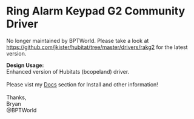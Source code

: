 # Ring Alarm Keypad G2 Community Driver

No longer maintained by BPTWorld. Please take a look at https://github.com/jkister/hubitat/tree/master/drivers/rakg2 for the latest version.

<b>Design Usage:</b><br>
Enhanced version of Hubitats (bcopeland) driver.<br><br>
Please vist my <a href='https://github.com/bptworld/Hubitat/tree/master/Docs' target='_blank'>Docs</a> section for Install and other information!
<br><br>
Thanks,<br>
Bryan<br>
@BPTWorld
